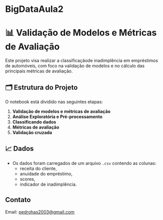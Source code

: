 # BigDataAula2

# 📊 Validação de Modelos e Métricas de Avaliação

Este projeto visa realizar a classificaçãode inadimplência em empréstimos de automóveis, com foco na validação de modelos e no cálculo das principais métricas de avaliação.

## 🗂️ Estrutura do Projeto

O notebook está dividido nas seguintes etapas:

1. **Validação de modelos e métricas de avaliação**
2. **Análise Exploratória e Pré-processamento**
3. **Classificando dados**
4. **Métricas de avaliação**
5. **Validação cruzada**

## 📈 Dados

- Os dados foram carregados de um arquivo `.csv` contendo as colunas:
  - receita do cliente,
  - anuidade do empréstimo,
  - scores,
  - indicador de inadimplência.

## Contato
Email: pedrohas2003@gmail.com
